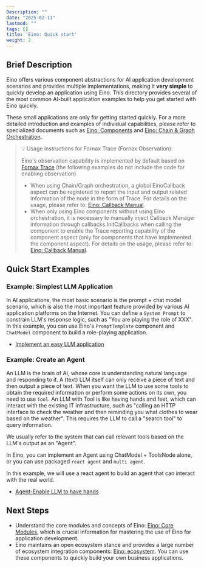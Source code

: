 ```yaml
---
Description: ""
date: "2025-02-11"
lastmod: ""
tags: []
title: 'Eino: Quick start'
weight: 2
---
```


## **Brief Description**

Eino offers various component abstractions for AI application development scenarios and provides multiple implementations, making it **very simple** to quickly develop an application using Eino. This directory provides several of the most common AI-built application examples to help you get started with Eino quickly.

These small applications are only for getting started quickly. For a more detailed introduction and examples of individual capabilities, please refer to specialized documents such as [Eino: Components](/en/docs/eino/core_modules/components) and [Eino: Chain & Graph Orchestration](/en/docs/eino/core_modules/chain_and_graph_orchestration).

> 💡
> Usage instructions for Fornax Trace (Fornax Observation):
>
> Eino's observation capability is implemented by default based on [Fornax Trace](https://fornax.bytedance.net/space) (the following examples do not include the code for enabling observation)
>
> - When using Chain/Graph orchestration, a global EinoCallback aspect can be registered to report the input and output related information of the node in the form of Trace. For details on the usage, please refer to: [Eino: Callback Manual](/en/docs/eino/core_modules/chain_and_graph_orchestration/callback_manual).
> - When only using Eino components without using Eino orchestration, it is necessary to manually inject Callback Manager information through callbacks.InitCallbacks when calling the component to enable the Trace reporting capability of the component aspect (only for components that have implemented the component aspect). For details on the usage, please refer to: [Eino: Callback Manual](/en/docs/eino/core_modules/chain_and_graph_orchestration/callback_manual).

## **Quick Start Examples**

### **Example: Simplest LLM Application**

In AI applications, the most basic scenario is the prompt + chat model scenario, which is also the most important feature provided by various AI application platforms on the Internet. You can define a `System Prompt` to constrain LLM's response logic, such as "You are playing the role of XXX". In this example, you can use Eino's `PromptTemplate` component and `ChatModel` component to build a role-playing application.

- [Implement an easy LLM application](/en/docs/eino/quick_start/simple_llm_application)

### **Example: Create an Agent**

An LLM is the brain of AI, whose core is understanding natural language and responding to it. A (text) LLM itself can only receive a piece of text and then output a piece of text. When you want the LLM to use some tools to obtain the required information or perform some actions on its own, you need to use `Tool`. An LLM with Tool is like having hands and feet, which can interact with the existing IT infrastructure, such as "calling an HTTP interface to check the weather and then reminding you what clothes to wear based on the weather". This requires the LLM to call a "search tool" to query information.

We usually refer to the system that can call relevant tools based on the LLM's output as an "Agent".

In Eino, you can implement an Agent using ChatModel + ToolsNode alone, or you can use packaged `react agent` and `multi agent`.

In this example, we will use a react agent to build an agent that can interact with the real world.

- [Agent-Enable LLM to have hands](/en/docs/eino/quick_start/agent_llm_with_tools)

## **Next Steps**

- Understand the core modules and concepts of Eino: [Eino: Core Modules](/en/docs/eino/core_modules), which is crucial information for mastering the use of Eino for application development.
- Eino maintains an open ecosystem stance and provides a large number of ecosystem integration components: [Eino: ecosystem](/en/docs/eino/ecosystem). You can use these components to quickly build your own business applications.
